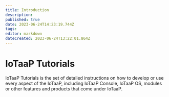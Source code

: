 ```yaml
---
title: Introduction
description: 
published: true
date: 2023-06-24T14:23:19.744Z
tags: 
editor: markdown
dateCreated: 2023-06-24T13:22:01.864Z
---
```


# IoTaaP Tutorials

IoTaaP Tutorials is the set of detailed instructions on how to develop or use every aspect of the IoTaaP, including IoTaaP Console, IoTaaP OS, modules or other features and products that come under IoTaaP.
